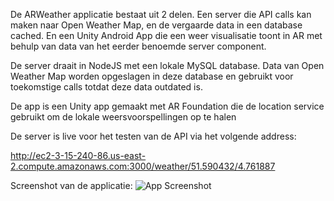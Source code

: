 De ARWeather applicatie bestaat uit 2 delen. Een server die API calls kan maken naar Open Weather Map, en de vergaarde data in een database cached. En een Unity Android App die een weer visualisatie toont in AR met behulp van data van het eerder benoemde server component.

De server draait in NodeJS met een lokale MySQL database. Data van Open Weather Map worden opgeslagen in deze database en gebruikt voor toekomstige calls totdat deze data outdated is.

De app is een Unity app gemaakt met AR Foundation die de location service gebruikt om de lokale weersvoorspellingen op te halen

De server is live voor het testen van de API via het volgende address:

http://ec2-3-15-240-86.us-east-2.compute.amazonaws.com:3000/weather/51.590432/4.761887

Screenshot van de applicatie:
![App Screenshot](https://i.imgur.com/o5KbbVx.jpg)
